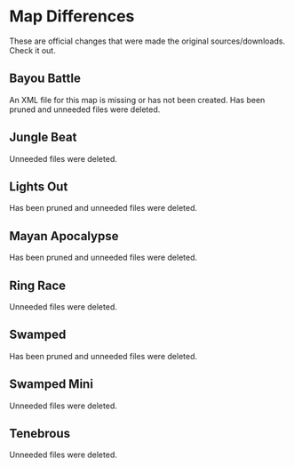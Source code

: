 # Map Differences
These are official changes that were made the original sources/downloads.  Check it out.

## Bayou Battle
An XML file for this map is missing or has not been created.  Has been pruned and unneeded files were deleted.

## Jungle Beat
Unneeded files were deleted.

## Lights Out
Has been pruned and unneeded files were deleted.

## Mayan Apocalypse
Has been pruned and unneeded files were deleted.

## Ring Race
Unneeded files were deleted.

## Swamped
Has been pruned and unneeded files were deleted.

## Swamped Mini
Unneeded files were deleted.

## Tenebrous
Unneeded files were deleted.
